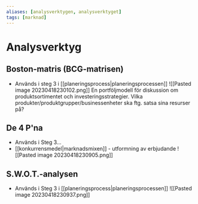 ```yaml
---
aliases: [analysverktygen, analysverktyget]
tags: [marknad]
---
```

# Analysverktyg

## Boston-matris (BCG-matrisen)
- Används i steg 3 i [[planeringsprocess|planeringsprocessen]]
![[Pasted image 20230418230102.png]]
En portföljmodell för diskussion om produktsortimentet och investeringsstrategier. Vilka produkter/produktgrupper/businessenheter ska ftg. satsa sina resurser på?

## De 4 P'na
- Används i Steg 3...
- [[konkurrensmedel|marknadsmixen]] - utformning av erbjudande
![[Pasted image 20230418230905.png]]

## S.W.O.T.-analysen
- Används i Steg 3 i [[planeringsprocess|planeringsprocessen]]
![[Pasted image 20230418230937.png]]

